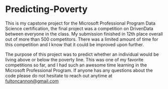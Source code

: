 # Predicting-Poverty
This is my capstone project for the Microsoft Professional Program Data Science certification, the final project
was a competition on DrivenData between everyone in the class. My submission finished in 12th place overall
out of more than 500 competitors. There was a limited amount of time for this competition and I know that it could
be improved upon further.

The purpose of this project was to predict whether an individual would be living above or below the 
poverty line. This was one of my favorite competitions so far, and I had such an awesome time learning
in the Microsoft Professional Program. If anyone has any questions about the code please do not hesitate to 
reach out anytime at fultoncannon@gmail.com
